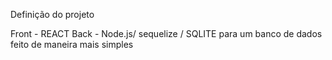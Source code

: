Definição do projeto

Front - REACT
Back - Node.js/ sequelize / SQLITE para um banco de dados feito de maneira mais simples 

